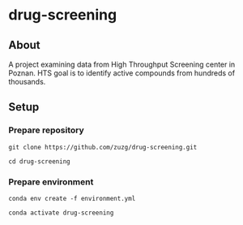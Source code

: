 # drug-screening
## About
A project examining data from High Throughput Screening center in Poznan. HTS goal is to identify active compounds from hundreds of thousands.
## Setup
### Prepare repository
```
git clone https://github.com/zuzg/drug-screening.git
``` 
```
cd drug-screening
```
### Prepare environment
```
conda env create -f environment.yml
```
```
conda activate drug-screening
```